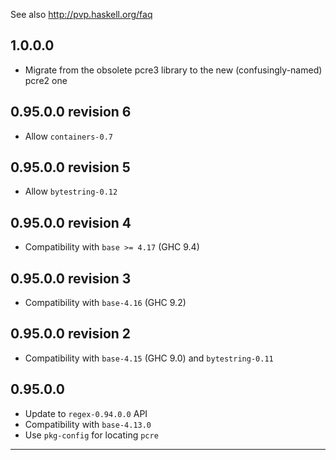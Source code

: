 See also http://pvp.haskell.org/faq

## 1.0.0.0

- Migrate from the obsolete pcre3 library to the new (confusingly-named) pcre2 one

## 0.95.0.0 revision 6

- Allow `containers-0.7`

## 0.95.0.0 revision 5

- Allow `bytestring-0.12`

## 0.95.0.0 revision 4

- Compatibility with `base >= 4.17` (GHC 9.4)

## 0.95.0.0 revision 3

- Compatibility with `base-4.16` (GHC 9.2)

## 0.95.0.0 revision 2

- Compatibility with `base-4.15` (GHC 9.0) and `bytestring-0.11`

## 0.95.0.0

- Update to `regex-0.94.0.0` API
- Compatibility with `base-4.13.0`
- Use `pkg-config` for locating `pcre`

----
